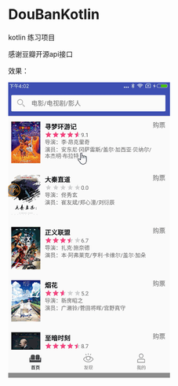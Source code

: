 # DouBanKotlin
kotlin 练习项目

感谢豆瓣开源api接口

效果：

![](https://github.com/chsmy/DouBanKotlin/blob/master/image/m1.gif)

